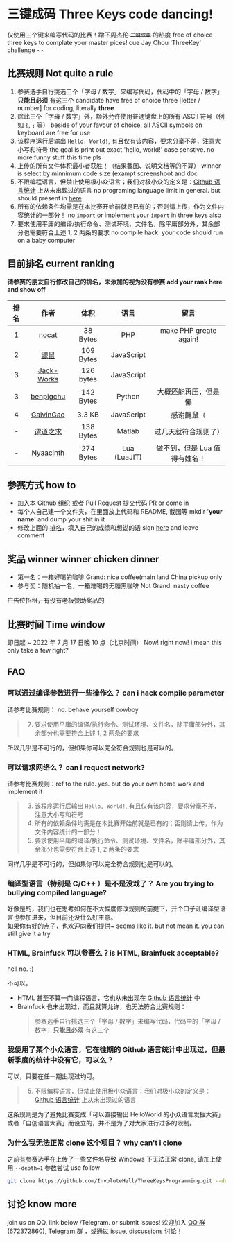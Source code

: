 # 三键成码 Three Keys code dancing!

仅使用三个键来编写代码的比赛！~~蹭下周杰伦 `三键成曲` 的热度~~
free of choice three keys to complate your master pices! cue Jay Chou 'ThreeKey' challenge ~~

## 比赛规则 Not quite a rule

1. 参赛选手自行挑选三个「字母 / 数字」来编写代码，代码中的「字母 / 数字」**只能且必须** 有这三个
   candidate have free of choice three [letter / number] for coding, literally **three**
2. 除此三个「字母 / 数字」外，额外允许使用普通键盘上的所有 ASCII 符号（例如 `{`, `;` 等）
   beside of your favour of choice, all ASCII symbols on keyboard are free for use
3. 该程序运行后输出 `Hello, World!`, 有且仅有该内容，要求分毫不差，注意大小写和符号
   the goal is print out exact 'hello, world!' case senstive. no more funny stuff this time pls
4. 上传的所有文件体积最小者获胜！（结果截图、说明文档等的不算）
   winner is select by minnimum code size (exampt screenshoot and doc
5. 不限编程语言，但禁止使用极小众语言；我们对极小众的定义是：[Github 语言统计](https://madnight.github.io/githut/#/pull_requests/2022/1) 上从未出现过的语言
   no programing language limit in general. but should present in [here](https://madnight.github.io/githut/#/pull_requests/2022/1)
6. 所有的依赖条件均需是在本比赛开始前就是已有的；否则请上传，作为文件内容统计的一部分！
    no `import` or implement your `import` in three keys also
7. 要求使用平庸的编译/执行命令、测试环境、文件名，除平庸部分外，其余部分也需要符合上述 1, 2 两条的要求
    no compile hack. your code should run on a baby computer

## 目前排名 current ranking

**请参赛的朋友自行修改自己的排名，未添加的视为没有参赛**
**add your rank here and show off**

| 排名 |                             作者                             |   体积    |       语言       |  留言 |
| :--: | :----------------------------------------------------------: | :-------: | :--------------: | :--------------: |
|  1   | [nocat](https://github.com/InvoluteHell/ThreeKeysProgramming/tree/master/nocat) |  38 Bytes  |       PHP        | make PHP greate again!|
|  2   | [鼹鼠](https://github.com/InvoluteHell/ThreeKeysProgramming/tree/master/%E9%BC%B9%E9%BC%A0) |  109 Bytes  |       JavaScript        | |
|  3   | [Jack-Works](https://github.com/InvoluteHell/ThreeKeysProgramming/tree/master/Jack-Works) |  126 bytes  |       JavaScript        |  |
|  3   | [benpigchu](https://github.com/InvoluteHell/ThreeKeysProgramming/tree/master/benpigchu) |  142 Bytes  |       Python        | 大概还能再压，但是懒 |
|  4   | [GalvinGao](https://github.com/InvoluteHell/ThreeKeysProgramming/tree/master/GalvinGao) |  3.3 KB  |       JavaScript        | 感谢鼹鼠（ |
|  -   | [谓道之求](https://github.com/InvoluteHell/ThreeKeysProgramming/tree/master/%E8%B0%93%E9%81%93%E4%B9%8B%E6%B1%82) |  138 Bytes |       Matlab        |   过几天就符合规则了） |
|  -   | [Nyaacinth](https://github.com/InvoluteHell/ThreeKeysProgramming/tree/master/Nyaacinth) |  274 Bytes |       Lua (LuaJIT)        |   做不到，但是 Lua 值得有姓名！ |

## 参赛方式 how to

- 加入本 Github 组织 或者 Pull Request 提交代码
  PR or come in
- 每个人自己建一个文件夹，在里面放上代码和 README, 截图等
  mkdir '__your name__' and dump your shit in it
- 修改上面的 [排名](#目前排名)，填入自己的成绩和想说的话
  sign [here](#目前排名) and leave comment

## 奖品 winner winner chicken dinner

- 第一名：一箱好喝的咖啡
  Grand: nice coffee(main land China pickup only
- 参与奖：随机抽一名，一箱难喝的无糖黑咖啡
  Not Grand: nasty coffee

~~广告位招租，有没有老板赞助奖品的~~

## 比赛时间 Time window

即日起 ~ 2022 年 7 月 17 日晚 10 点（北京时间）
Now! right now! i mean this only take a few right?

## FAQ

### 可以通过编译参数进行一些操作么？ can i hack  compile parameter

请参考比赛规则： no. behave yourself cowboy

> 7. 要求使用平庸的编译/执行命令、测试环境、文件名，除平庸部分外，其余部分也需要符合上述 1, 2 两条的要求

所以几乎是不可行的，但如果你可以完全符合规则也是可以的。

### 可以请求网络么？ can i request network?

请参考比赛规则：ref to the rule. yes. but do your own home work and implement it

> 3. 该程序运行后输出 `Hello, World!`, 有且仅有该内容，要求分毫不差，注意大小写和符号
> 6. 所有的依赖条件均需是在本比赛开始前就是已有的；否则请上传，作为文件内容统计的一部分！
> 7. 要求使用平庸的编译/执行命令、测试环境、文件名，除平庸部分外，其余部分也需要符合上述 1, 2 两条的要求

同样几乎是不可行的，但如果你可以完全符合规则也是可以的。

### 编译型语言（特别是 C/C++ ）是不是没戏了？ Are you trying to bullying compiled language?

好像是的，我们也在思考如何在不大幅度修改规则的前提下，开个口子让编译型语言也参加进来，但目前还没什么好主意。  
如果你有好的点子，也欢迎向我们提供~
seems like it. but not mean it. you can still give it a try

### HTML, Brainfuck 可以参赛么？is HTML, Brainfuck acceptable?

hell no. :)

不可以。

- HTML 甚至不算一门编程语言，它也从未出现在 [Github 语言统计](https://madnight.github.io/githut/#/pull_requests/2022/1) 中
- Brainfuck 也未出现过，而且就算允许，也无法符合比赛规则：  
  > 参赛选手自行挑选三个「字母 / 数字」来编写代码，代码中的「字母 / 数字」**只能且必须** 有这三个

### 我使用了某个小众语言，它在往期的 Github 语言统计中出现过，但最新季度的统计中没有它，可以么？

可以，只要在任一期出现过均可。

> 5. 不限编程语言，但禁止使用极小众语言；我们对极小众的定义是：[Github 语言统计](https://madnight.github.io/githut/#/pull_requests/2022/1) 上从未出现过的语言

这条规则是为了避免比赛变成「可以直接输出 HelloWorld 的小众语言发掘大赛」或者「自创语言大赛」而设立的，并不是为了对大家进行过多的限制。

### 为什么我无法正常 clone 这个项目？ why can't i clone

之前有参赛选手在上传了一些文件名导致 Windows 下无法正常 clone, 请加上使用 `--depth=1` 参数尝试
use follow

```bash
git clone https://github.com/InvoluteHell/ThreeKeysProgramming.git --depth=1
```

## 讨论 know more
join us on QQ, link below /Telegram. or submit issues!
欢迎加入 [QQ 群](https://jq.qq.com/?_wv=1027&k=8aBWumWU) (672372860), [Telegram 群](https://t.me/+NjDljiDRrpI4NTU1) ，或通过 issue, discussions 讨论！

